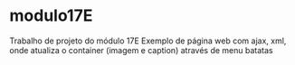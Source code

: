 # modulo17E
Trabalho de projeto do módulo 17E
Exemplo de página web com ajax, xml, onde atualiza o container (imagem e caption) através de menu
batatas